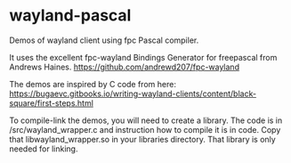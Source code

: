 # wayland-pascal
Demos of wayland client using fpc Pascal compiler.

It uses the excellent fpc-wayland Bindings Generator for freepascal from Andrews Haines.
https://github.com/andrewd207/fpc-wayland

The demos are inspired by C code from here:
https://bugaevc.gitbooks.io/writing-wayland-clients/content/black-square/first-steps.html

To compile-link the demos, you will need to create a library.
The code  is in /src/wayland_wrapper.c and instruction how to compile it is in code.
Copy that libwayland_wrapper.so in your libraries directory. That library is only needed for linking.
